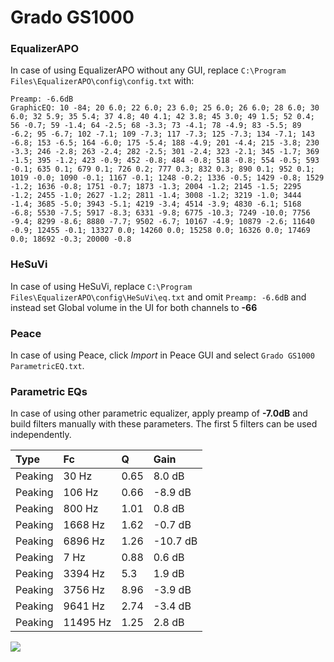 # Grado GS1000

### EqualizerAPO
In case of using EqualizerAPO without any GUI, replace `C:\Program Files\EqualizerAPO\config\config.txt`
with:
```
Preamp: -6.6dB
GraphicEQ: 10 -84; 20 6.0; 22 6.0; 23 6.0; 25 6.0; 26 6.0; 28 6.0; 30 6.0; 32 5.9; 35 5.4; 37 4.8; 40 4.1; 42 3.8; 45 3.0; 49 1.5; 52 0.4; 56 -0.7; 59 -1.4; 64 -2.5; 68 -3.3; 73 -4.1; 78 -4.9; 83 -5.5; 89 -6.2; 95 -6.7; 102 -7.1; 109 -7.3; 117 -7.3; 125 -7.3; 134 -7.1; 143 -6.8; 153 -6.5; 164 -6.0; 175 -5.4; 188 -4.9; 201 -4.4; 215 -3.8; 230 -3.3; 246 -2.8; 263 -2.4; 282 -2.5; 301 -2.4; 323 -2.1; 345 -1.7; 369 -1.5; 395 -1.2; 423 -0.9; 452 -0.8; 484 -0.8; 518 -0.8; 554 -0.5; 593 -0.1; 635 0.1; 679 0.1; 726 0.2; 777 0.3; 832 0.3; 890 0.1; 952 0.1; 1019 -0.0; 1090 -0.1; 1167 -0.1; 1248 -0.2; 1336 -0.5; 1429 -0.8; 1529 -1.2; 1636 -0.8; 1751 -0.7; 1873 -1.3; 2004 -1.2; 2145 -1.5; 2295 -1.2; 2455 -1.0; 2627 -1.2; 2811 -1.4; 3008 -1.2; 3219 -1.0; 3444 -1.4; 3685 -5.0; 3943 -5.1; 4219 -3.4; 4514 -3.9; 4830 -6.1; 5168 -6.8; 5530 -7.5; 5917 -8.3; 6331 -9.8; 6775 -10.3; 7249 -10.0; 7756 -9.4; 8299 -8.6; 8880 -7.7; 9502 -6.7; 10167 -4.9; 10879 -2.6; 11640 -0.9; 12455 -0.1; 13327 0.0; 14260 0.0; 15258 0.0; 16326 0.0; 17469 0.0; 18692 -0.3; 20000 -0.8
```

### HeSuVi
In case of using HeSuVi, replace `C:\Program Files\EqualizerAPO\config\HeSuVi\eq.txt` and omit `Preamp:
-6.6dB` and instead set Global volume in the UI for both channels to **-66**

### Peace
In case of using Peace, click *Import* in Peace GUI and select `Grado GS1000 ParametricEQ.txt`.

### Parametric EQs
In case of using other parametric equalizer, apply preamp of **-7.0dB** and build filters manually with
these parameters. The first 5 filters can be used independently.

| Type    | Fc       |    Q | Gain     |
|:--------|:---------|:-----|:---------|
| Peaking | 30 Hz    | 0.65 | 8.0 dB   |
| Peaking | 106 Hz   | 0.66 | -8.9 dB  |
| Peaking | 800 Hz   | 1.01 | 0.8 dB   |
| Peaking | 1668 Hz  | 1.62 | -0.7 dB  |
| Peaking | 6896 Hz  | 1.26 | -10.7 dB |
| Peaking | 7 Hz     | 0.88 | 0.6 dB   |
| Peaking | 3394 Hz  | 5.3  | 1.9 dB   |
| Peaking | 3756 Hz  | 8.96 | -3.9 dB  |
| Peaking | 9641 Hz  | 2.74 | -3.4 dB  |
| Peaking | 11495 Hz | 1.25 | 2.8 dB   |

![](https://raw.githubusercontent.com/jaakkopasanen/AutoEq/master/results/headphonecom/sbaf-serious/Grado%20GS1000/Grado%20GS1000.png)